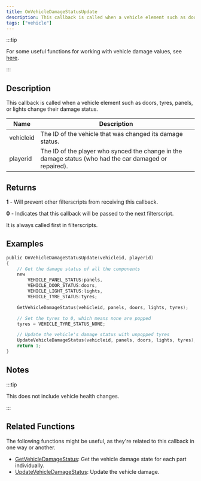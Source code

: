 ```yaml
---
title: OnVehicleDamageStatusUpdate
description: This callback is called when a vehicle element such as doors, tyres, panels, or lights change their damage status.
tags: ["vehicle"]
---
```


<VersionWarn name='callback' version='SA-MP 0.3a' />

:::tip

For some useful functions for working with vehicle damage values, see [here](../resources/damagestatus).

:::

## Description

This callback is called when a vehicle element such as doors, tyres, panels, or lights change their damage status.

| Name      | Description                                                                                            |
| --------- | ------------------------------------------------------------------------------------------------------ |
| vehicleid | The ID of the vehicle that was changed its damage status.                                              |
| playerid  | The ID of the player who synced the change in the damage status (who had the car damaged or repaired). |

## Returns

**1** - Will prevent other filterscripts from receiving this callback.

**0** - Indicates that this callback will be passed to the next filterscript.

It is always called first in filterscripts.

## Examples

```c
public OnVehicleDamageStatusUpdate(vehicleid, playerid)
{
    // Get the damage status of all the components
    new 
        VEHICLE_PANEL_STATUS:panels,
        VEHICLE_DOOR_STATUS:doors,
        VEHICLE_LIGHT_STATUS:lights,
        VEHICLE_TYRE_STATUS:tyres;

    GetVehicleDamageStatus(vehicleid, panels, doors, lights, tyres);

    // Set the tyres to 0, which means none are popped
    tyres = VEHICLE_TYRE_STATUS_NONE;

    // Update the vehicle's damage status with unpopped tyres
    UpdateVehicleDamageStatus(vehicleid, panels, doors, lights, tyres);
    return 1;
}
```

## Notes

:::tip

This does not include vehicle health changes.

:::

## Related Functions

The following functions might be useful, as they're related to this callback in one way or another. 

- [GetVehicleDamageStatus](../functions/GetVehicleDamageStatus): Get the vehicle damage state for each part individually.
- [UpdateVehicleDamageStatus](../functions/UpdateVehicleDamageStatus): Update the vehicle damage.

